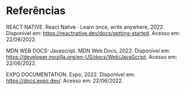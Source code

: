 # Referências

REACT NATIVE. React Native · Learn once, write anywhere, 2022. Disponível em: https://reactnative.dev/docs/getting-started. Acesso em: 22/06/2022.

MDN WEB DOCS: Javascript. MDN Web Docs, 2022. Disponível em: https://developer.mozilla.org/en-US/docs/Web/JavaScript. Acesso em: 22/06/2022.

EXPO DOCUMENTATION. Expo, 2022. Disponível em: https://docs.expo.dev/. Acesso em: 22/06/2022.
